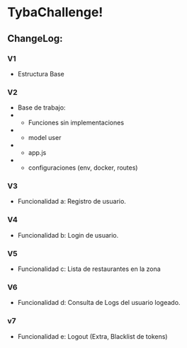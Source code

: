 # TybaChallenge!







## ChangeLog:

### V1
* Estructura Base

### V2
* Base de trabajo: 
 * *  Funciones sin implementaciones
 * *  model user
 * *  app.js
 * *  configuraciones (env, docker, routes)

### V3
* Funcionalidad a: Registro de usuario.

### V4
* Funcionalidad b: Login de usuario.

### V5
* Funcionalidad c: Lista de restaurantes en la zona

### V6
* Funcionalidad d: Consulta de Logs del usuario logeado.

### v7
* Funcionalidad e: Logout (Extra, Blacklist de tokens)

